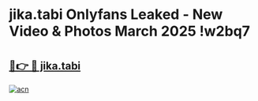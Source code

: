 # jika.tabi Onlyfans Leaked - New Video & Photos March 2025 !w2bq7

# <h2><a href="https://vcxp2e.iuczelnia.edu.pl?title=jika.tabi&ref=w2bq7">🔗👉 🔴 jika.tabi</a></h2>

[![acn](https://github.com/user-attachments/assets/0f9c940e-d8b0-45ae-aac7-cd30a18b3e1c)](https://vcxp2e.iuczelnia.edu.pl?title=jika.tabi&ref=w2bq7)

